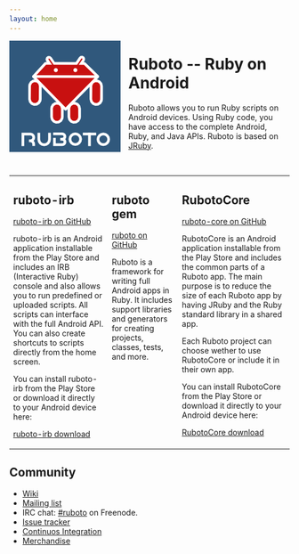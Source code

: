 ```yaml
---
layout: home
---
```


<img style="float:left ; padding-right: 1em" src="ruboto.png" />

# Ruboto -- Ruby on Android

Ruboto allows you to run Ruby scripts on Android devices.
Using Ruby code, you have access to the complete Android, Ruby, and Java APIs.
Ruboto is based on [JRuby](http://jruby.org).

<br clear="all"/>

<table width="100%">
<tr>

<td valign="top">

## ruboto-irb

[ruboto-irb on GitHub](http://github.com/ruboto/ruboto-irb/)

ruboto-irb is an Android application installable from the Play Store and includes an IRB (Interactive Ruby) console and also allows you to run predefined or uploaded scripts.  All scripts can interface with the full Android API.  You can also create shortcuts to scripts directly from the home screen.

You can install ruboto-irb from the Play Store or download it directly to your Android device here:

[ruboto-irb download](http://www.androidzoom.com/android_applications/tools/ruboto-irb-ruby-on-android_hwcd_download.html)
</td>

<td valign="top">

## ruboto gem

[ruboto on GitHub](http://github.com/ruboto/ruboto/)

Ruboto is a framework for writing full Android apps in Ruby.
It includes support libraries and generators for creating projects, classes, tests, and more.
</td>

<td valign="top">

## RubotoCore

[ruboto-core on GitHub](http://github.com/ruboto/ruboto-core/)

RubotoCore is an Android application installable from the Play Store and includes the common parts of a Ruboto app.
The main purpose is to reduce the size of each Ruboto app by having JRuby and the Ruby standard library in a shared app.

Each Ruboto project can choose wether to use RubotoCore or include it in their own app.

You can install RubotoCore from the Play Store or download it directly to your Android device here:

[RubotoCore download](https://github.com/ruboto/ruboto-core/raw/master/dist/RubotoCore-release.apk)
</td>

</tr>
</table>

## Community

* [Wiki](https://github.com/ruboto/ruboto/wiki)
* [Mailing list](http://groups.google.com/group/ruboto)
* IRC chat: [#ruboto](irc://irc.freenode.net/ruboto) on Freenode.
* [Issue tracker](https://github.com/ruboto/ruboto/issues)
* [Continuos Integration](http://ci.jruby.org/view/Ruboto/)
* [Merchandise](http://www.cafepress.co.uk/ruboto)
